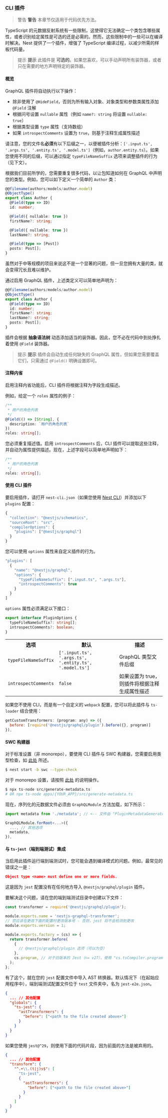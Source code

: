 ### CLI 插件

> 警告 **警告** 本章节仅适用于代码优先方法。

TypeScript 的元数据反射系统有一些限制，这使得它无法确定一个类包含哪些属性，或者识别给定属性是可选的还是必需的。然而，这些限制中的一些可以在编译时解决。Nest 提供了一个插件，增强了 TypeScript 编译过程，以减少所需的样板代码量。

> 提示 **提示** 此插件是 **可选的**。如果您喜欢，可以手动声明所有装饰器，或者只在需要的地方声明特定的装饰器。

#### 概览

GraphQL 插件将自动执行以下操作：

- 除非使用了 `@HideField`，否则为所有输入对象、对象类型和参数类属性添加 `@Field` 注解
- 根据问号设置 `nullable` 属性（例如 `name?: string` 将设置 `nullable: true`）
- 根据类型设置 `type` 属性（支持数组）
- 如果 `introspectComments` 设置为 `true`，则基于注释生成属性描述

请注意，您的文件名**必须**有以下后缀之一，以便被插件分析：`['.input.ts', '.args.ts', '.entity.ts', '.model.ts']`（例如，`author.entity.ts`）。如果您使用不同的后缀，可以通过指定 `typeFileNameSuffix` 选项来调整插件的行为（见下文）。

根据我们目前所学的，您需要重复很多代码，以让包知道如何在 GraphQL 中声明您的类型。例如，您可以如下定义一个简单的 `Author` 类：

```typescript
@@filename(authors/models/author.model)
@ObjectType()
export class Author {
  @Field(type => ID)
  id: number;

  @Field({ nullable: true })
  firstName?: string;

  @Field({ nullable: true })
  lastName?: string;

  @Field(type => [Post])
  posts: Post[];
}
```

虽然对于中等规模的项目来说这不是一个显著的问题，但一旦您拥有大量的类，就会变得冗长且难以维护。

通过启用 GraphQL 插件，上述类定义可以简单地声明为：

```typescript
@@filename(authors/models/author.model)
@ObjectType()
export class Author {
  @Field(type => ID)
  id: number;
  firstName?: string;
  lastName?: string;
  posts: Post[];
}
```

插件会根据 **抽象语法树** 动态添加适当的装饰器。因此，您不必在代码中到处挣扎着使用 `@Field` 装饰器。

> 提示 **提示** 插件会自动生成任何缺失的 GraphQL 属性，但如果您需要覆盖它们，只需通过 `@Field()` 明确设置即可。

#### 注释内省

启用注释内省功能后，CLI 插件将根据注释为字段生成描述。

例如，给定一个 `roles` 属性的例子：

```typescript
/**
 * 用户的角色列表
 */
@Field(() => [String], {
  description: `用户的角色列表`
})
roles: string[];
```

您必须重复描述值。启用 `introspectComments` 后，CLI 插件可以提取这些注释，并自动为属性提供描述。现在，上述字段可以简单地声明如下：

```typescript
/**
 * 用户的角色列表
 */
roles: string[];
```

#### 使用 CLI 插件

要启用插件，请打开 `nest-cli.json`（如果您使用 [Nest CLI](/cli/overview)）并添加以下 `plugins` 配置：

```javascript
{
  "collection": "@nestjs/schematics",
  "sourceRoot": "src",
  "compilerOptions": {
    "plugins": ["@nestjs/graphql"]
  }
}
```

您可以使用 `options` 属性来自定义插件的行为。

```javascript
"plugins": [
  {
    "name": "@nestjs/graphql",
    "options": {
      "typeFileNameSuffix": [".input.ts", ".args.ts"],
      "introspectComments": true
    }
  }
]
```

`options` 属性必须满足以下接口：

```typescript
export interface PluginOptions {
  typeFileNameSuffix?: string[];
  introspectComments?: boolean;
}
```

<table>
  <tr>
    <th>选项</th>
    <th>默认</th>
    <th>描述</th>
  </tr>
  <tr>
    <td><code>typeFileNameSuffix</code></td>
    <td><code>['.input.ts', '.args.ts', '.entity.ts', '.model.ts']</code></td>
    <td>GraphQL 类型文件后缀</td>
  </tr>
  <tr>
    <td><code>introspectComments</code></td>
    <td><code>false</code></td>
    <td>如果设置为 true，则插件将根据注释生成属性描述</td>
  </tr>
</table>

如果您不使用 CLI，而是有一个自定义的 `webpack` 配置，您可以将此插件与 `ts-loader` 结合使用：

```javascript
getCustomTransformers: (program: any) => ({
  before: [require('@nestjs/graphql/plugin').before({}, program)]
}),
```

#### SWC 构建器

对于标准设置（非 monorepo），要使用 CLI 插件与 SWC 构建器，您需要启用类型检查，如 [此处](/recipes/swc#type-checking) 所述。

```bash
$ nest start -b swc --type-check
```

对于 monorepo 设置，请按照 [此处](/recipes/swc#monorepo-and-cli-plugins) 的说明操作。

```bash
$ npx ts-node src/generate-metadata.ts
# OR npx ts-node apps/{YOUR_APP}/src/generate-metadata.ts
```

现在，序列化的元数据文件必须由 `GraphQLModule` 方法加载，如下所示：

```typescript
import metadata from './metadata'; // <-- 文件由 "PluginMetadataGenerator" 自动生成

GraphQLModule.forRoot<...>({
  ..., // 其他选项
  metadata,
}),
```

#### 与 `ts-jest`（端到端测试）集成

当启用此插件运行端到端测试时，您可能会遇到编译模式的问题。例如，最常见的错误之一是：

```json
Object type <name> must define one or more fields.
```

这是因为 `jest` 配置没有在任何地方导入 `@nestjs/graphql/plugin` 插件。

要解决这个问题，请在您的端到端测试目录中创建以下文件：

```javascript
const transformer = require('@nestjs/graphql/plugin');

module.exports.name = 'nestjs-graphql-transformer';
// 您应该在更改下面的配置时更改版本号 - 否则，jest 将不会检测到更改
module.exports.version = 1;

module.exports.factory = (cs) => {
  return transformer.before(
    {
      // @nestjs/graphql/plugin 选项（可以为空）
    },
    cs.program, // 对于旧版本的 Jest（<= v27），使用 "cs.tsCompiler.program"
  );
};
```

有了这个，就在您的 `jest` 配置文件中导入 AST 转换器。默认情况下（在起始应用程序中），端到端测试配置文件位于 `test` 文件夹中，名为 `jest-e2e.json`。

```json
{
  ... // 其他配置
  "globals": {
    "ts-jest": {
      "astTransformers": {
        "before": ["<path to the file created above>"]
      }
    }
  }
}
```

如果您使用 `jest@^29`，则使用下面的代码片段，因为前面的方法是被弃用的。

```json
{
  ... // 其他配置
  "transform": {
    "^.+\\.(t|j)s$": [
      "ts-jest",
      {
        "astTransformers": {
          "before": ["<path to the file created above>"]
        }
      }
    ]
  }
}
```